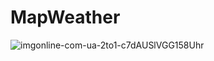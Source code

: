 # MapWeather

![imgonline-com-ua-2to1-c7dAUSlVGG158Uhr](https://user-images.githubusercontent.com/47753687/118740574-e396b300-b854-11eb-8c92-291bbc451520.jpg)
